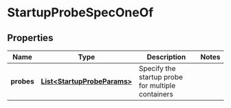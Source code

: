 

# StartupProbeSpecOneOf


## Properties

| Name | Type | Description | Notes |
|------------ | ------------- | ------------- | -------------|
|**probes** | [**List&lt;StartupProbeParams&gt;**](StartupProbeParams.md) | Specify the startup probe for multiple containers |  |



